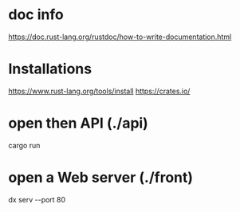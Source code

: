 # doc info
https://doc.rust-lang.org/rustdoc/how-to-write-documentation.html

# Installations
https://www.rust-lang.org/tools/install
https://crates.io/

# open then API (./api)
cargo run

# open a Web server (./front)
dx serv --port 80